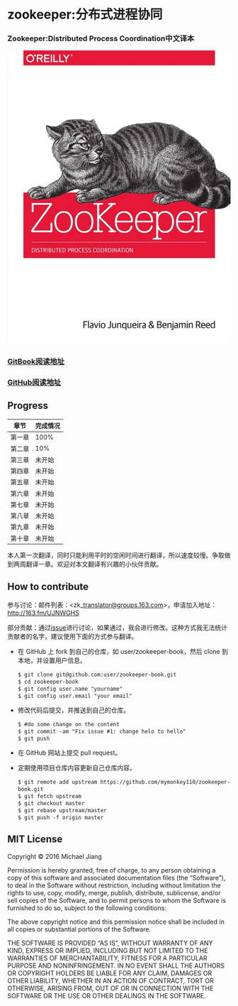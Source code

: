 # zookeeper:分布式进程协同

### Zookeeper:Distributed Process Coordination中文译本

![](/assets/cover.jpg)

### [GitBook阅读地址](https://www.gitbook.com/book/mymonkey110/zookeeper-distributed-process-coordination)

### [GitHub阅读地址](https://github.com/mymonkey110/zookeeper-book/blob/master/SUMMARY.md)

## Progress

| 章节 | 完成情况 |
| --- | --- |
| 第一章 | 100% |
| 第二章 | 10% |
| 第三章 | 未开始 |
| 第四章 | 未开始 |
| 第五章 | 未开始 |
| 第六章 | 未开始 |
| 第七章 | 未开始 |
| 第八章 | 未开始 |
| 第九章 | 未开始 |
| 第十章 | 未开始 |


本人第一次翻译，同时只能利用平时的空闲时间进行翻译，所以速度较慢。争取做到两周翻译一章。欢迎对本文翻译有兴趣的小伙伴贡献。

## How to contribute

参与讨论：邮件列表：&lt;zk\_translator@groups.163.com&gt;，申请加入地址：[http:\/\/163.fm\/UJNWGHS](http://163.fm/UJNWGHS)

部分贡献：通过[issue](https://github.com/mymonkey110/zookeeper-book/issues)进行讨论，如果通过，我会进行修改。这种方式我无法统计贡献者的名字，建议使用下面的方式参与翻译。

* 在 GitHub 上 fork 到自己的仓库，如 user\/zookeeper-book，然后 clone 到本地，并设置用户信息。
  ```
  $ git clone git@github.com:user/zookeeper-book.git
  $ cd zookeeper-book
  $ git config user.name "yourname"
  $ git config user.email "your email"

  ```

* 修改代码后提交，并推送到自己的仓库。
  ```
  $ #do some change on the content
  $ git commit -am "Fix issue #1: change helo to hello"
  $ git push

  ```

* 在 GitHub 网站上提交 pull request。
* 定期使用项目仓库内容更新自己仓库内容。
  ```
  $ git remote add upstream https://github.com/mymonkey110/zookeeper-book.git
  $ git fetch upstream
  $ git checkout master
  $ git rebase upstream/master
  $ git push -f origin master
  ```


## MIT License

Copyright © 2016 Michael Jiang

Permission is hereby granted, free of charge, to any person obtaining a copy of this software and associated documentation files \(the “Software”\), to deal in the Software without restriction, including without limitation the rights to use, copy, modify, merge, publish, distribute, sublicense, and\/or sell copies of the Software, and to permit persons to whom the Software is furnished to do so, subject to the following conditions:

The above copyright notice and this permission notice shall be included in all copies or substantial portions of the Software.

THE SOFTWARE IS PROVIDED “AS IS”, WITHOUT WARRANTY OF ANY KIND, EXPRESS OR IMPLIED, INCLUDING BUT NOT LIMITED TO THE WARRANTIES OF MERCHANTABILITY, FITNESS FOR A PARTICULAR PURPOSE AND NONINFRINGEMENT. IN NO EVENT SHALL THE AUTHORS OR COPYRIGHT HOLDERS BE LIABLE FOR ANY CLAIM, DAMAGES OR OTHER LIABILITY, WHETHER IN AN ACTION OF CONTRACT, TORT OR OTHERWISE, ARISING FROM, OUT OF OR IN CONNECTION WITH THE SOFTWARE OR THE USE OR OTHER DEALINGS IN THE SOFTWARE.

